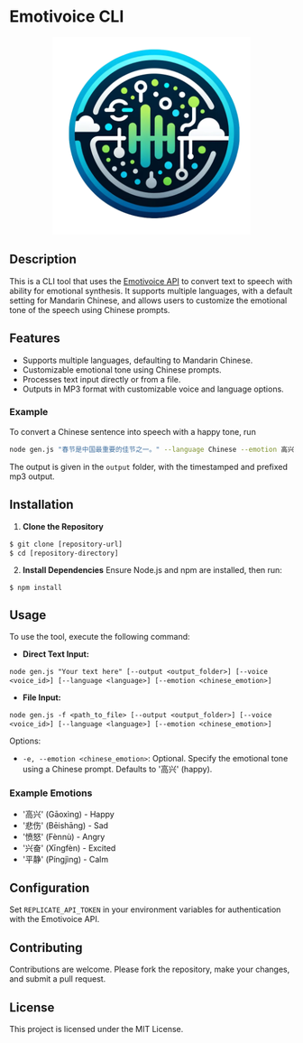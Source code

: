 # Emotivoice CLI

<p align="center"><img src="./logo.png" width=350></p>

## Description
This is a CLI tool that uses the [Emotivoice
API](https://github.com/netease-youdao/EmotiVoice) to convert text to
speech with ability for emotional synthesis. It supports multiple
languages, with a default setting for Mandarin Chinese, and allows
users to customize the emotional tone of the speech using Chinese
prompts.

## Features
- Supports multiple languages, defaulting to Mandarin Chinese.
- Customizable emotional tone using Chinese prompts.
- Processes text input directly or from a file.
- Outputs in MP3 format with customizable voice and language options.

### Example
To convert a Chinese sentence into speech with a happy tone, run

```sh
node gen.js "春节是中国最重要的佳节之一。" --language Chinese --emotion 高兴
```

The output is given in the `output` folder, with the timestamped and
prefixed mp3 output.

## Installation
1. **Clone the Repository**
```ShellSession
$ git clone [repository-url]
$ cd [repository-directory]
```

2. **Install Dependencies**
   Ensure Node.js and npm are installed, then run:
```ShellSession
$ npm install
```

## Usage
To use the tool, execute the following command:

- **Direct Text Input:**
```ShellSession
node gen.js "Your text here" [--output <output_folder>] [--voice <voice_id>] [--language <language>] [--emotion <chinese_emotion>]
  ```

- **File Input:**
```ShellSession
node gen.js -f <path_to_file> [--output <output_folder>] [--voice <voice_id>] [--language <language>] [--emotion <chinese_emotion>]
  ```

Options:
- `-e, --emotion <chinese_emotion>`: Optional. Specify the emotional tone using a Chinese prompt. Defaults to '高兴' (happy).

### Example Emotions
- '高兴' (Gāoxìng) - Happy
- '悲伤' (Bēishāng) - Sad
- '愤怒' (Fènnù) - Angry
- '兴奋' (Xīngfèn) - Excited
- '平静' (Píngjìng) - Calm

## Configuration
Set `REPLICATE_API_TOKEN` in your environment variables for authentication with the Emotivoice API.

## Contributing
Contributions are welcome. Please fork the repository, make your changes, and submit a pull request.

## License
This project is licensed under the MIT License.
